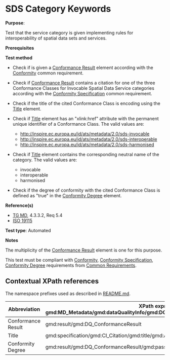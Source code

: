 # SDS Category Keywords

**Purpose**:

Test that the service category is given implementing rules for interoperability of spatial data sets and services.

**Prerequisites**

**Test method**

* Check if is given a [Conformance Result](#ConformanceResult) element according with the [Conformity](../common/conformity.md) common requirement.

* Check if [Conformance Result](#ConformanceResult) contains a citation for one of the three Conformance Classes for Invocable Spatial Data Service categories according with the [Conformity Specification](../common/conformity-specification.md) common requirement.

* Check if the title of the cited Conformance Class is encoding using the [Title](#title) element.

* Check if [Title](#title) element has an "xlink:href" attribute with the permanent unique identifier of a Conformance Class. The valid values are:
    
    * http://inspire.ec.europa.eu/id/ats/metadata/2.0/sds-invocable
    * http://inspire.ec.europa.eu/id/ats/metadata/2.0/sds-interoperable
    * http://inspire.ec.europa.eu/id/ats/metadata/2.0/sds-harmonised

* Check if [Title](#title) element contains the corresponding neutral name of the category. The valid values are:
  
    * invocable
    * interoperable
    * harmonised

* Check if the degree of conformity with the cited Conformance Class is defined as "true" in the [Conformity Degree](#conformityDegree) element.


**Reference(s)**	 

* [TG MD](./README.md#ref_TG_MD), 4.3.3.2, Req 5.4
* [ISO 19115](./README.md#ref_ISO_19115)

**Test type**: Automated

**Notes**

The multiplicity of the [Conformance Result](#ConformanceResult) element is one for this purpose.

This test must be compliant with [Conformity](../common/conformity.md), [Conformity Specification](../common/conformity-specification.md), [Conformity Degree](../common/conformity-degree.md) requirements from [Common Requirements](../common/README.md).

## Contextual XPath references

The namespace prefixes used as described in [README.md](./README.md#namespaces).

Abbreviation                                   |  XPath expression (relative to gmd:MD_Metadata/gmd:dataQualityInfo/gmd:DQ_DataQuality/gmd:report/gmd:DQ_DomainConsistency)
-----------------------------------------------| -------------------------------------------------------------------------
<a name="ConformanceResult"></a> Conformance Result | gmd:result/gmd:DQ_ConformanceResult
<a name="title"></a> Title | gmd:specification/gmd:CI_Citation/gmd:title/gmd:Anchor
<a name="conformityDegree"></a> Conformity Degree | gmd:result/gmd:DQ_ConformanceResult/gmd:pass/gco:Boolean